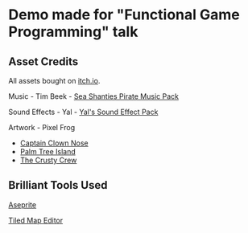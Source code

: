 # Demo made for "Functional Game Programming" talk

## Asset Credits

All assets bought on [itch.io](https://itch.io/).

Music - Tim Beek - [Sea Shanties Pirate Music Pack](https://timbeek.itch.io/seashanties)

Sound Effects - Yal - [Yal's Sound Effect Pack](https://yaru.itch.io/retro-sound-effect-pack-1)

Artwork - Pixel Frog

- [Captain Clown Nose](https://pixel-frog.itch.io/captain-clown-nose)
- [Palm Tree Island](https://pixel-frog.itch.io/palm-tree-island)
- [The Crusty Crew](https://pixel-frog.itch.io/the-crusty-crew)

## Brilliant Tools Used

[Aseprite](https://dacap.itch.io/aseprite)

[Tiled Map Editor](https://thorbjorn.itch.io/tiled)


